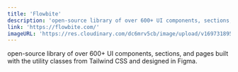 ```yaml
---
title: 'Flowbite'
description: 'open-source library of over 600+ UI components, sections, and pages built with the utility classes from Tailwind CSS and designed in Figma.'
link: 'https://flowbite.com/'
imageURL: 'https://res.cloudinary.com/dc6mrv5cb/image/upload/v1697318954/personal-resources/ui-stuff/flowbite.com__m20dwk.png'
---
```

open-source library of over 600+ UI components, sections, and pages built with the utility classes from Tailwind CSS and designed in Figma.